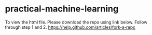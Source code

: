 practical-machine-learning
==========================
To view the html file. Please download the repo using link below. Follow through step 1 and 2.
https://help.github.com/articles/fork-a-repo
